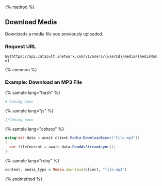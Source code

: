 {% method %}

## Download Media
Downloads a media file you previously uploaded.

### Request URL

<code class="get">GET</code>`https://api.catapult.inetwork.com/v1/users/{userId}/media/{mediaName}`

{% common %}

### Example: Download an MP3 File

{% sample lang="bash" %}

```bash
# Coming soon
```

{% sample lang="js" %}

```js
//Coming soon
```

{% sample lang="csharp" %}

```csharp
using(var data = await client.Media.DownloadAsync("file.mp3"))
{
  var fileContent = await data.ReadAsStreamAsync();
}
```

{% sample lang="ruby" %}

```ruby
content, media_type = Media.download(client, "file.mp3")
```
{% endmethod %}

